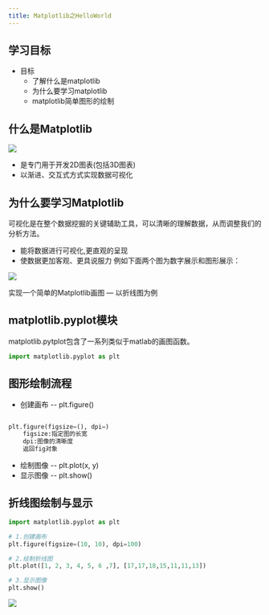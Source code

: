 ```yaml
---
title: Matplotlib之HelloWorld
---
```


## 学习目标
* 目标
    * 了解什么是matplotlib
    * 为什么要学习matplotlib
    * matplotlib简单图形的绘制


## 什么是Matplotlib
![](/img/articial/matplotlib图标.png)

* 是专门用于开发2D图表(包括3D图表)
* 以渐进、交互式方式实现数据可视化

## 为什么要学习Matplotlib
可视化是在整个数据挖掘的关键辅助工具，可以清晰的理解数据，从而调整我们的分析方法。

* 能将数据进行可视化,更直观的呈现
* 使数据更加客观、更具说服力
例如下面两个图为数字展示和图形展示：

![](/img/articial/star.png)

实现一个简单的Matplotlib画图 — 以折线图为例

## matplotlib.pyplot模块

matplotlib.pytplot包含了一系列类似于matlab的画图函数。
```py  
import matplotlib.pyplot as plt
```

## 图形绘制流程
* 创建画布 -- plt.figure()
```py  

plt.figure(figsize=(), dpi=)
    figsize:指定图的长宽
    dpi:图像的清晰度
    返回fig对象
```
* 绘制图像 -- plt.plot(x, y)
* 显示图像 -- plt.show()
## 折线图绘制与显示
```py 
import matplotlib.pyplot as plt

# 1.创建画布
plt.figure(figsize=(10, 10), dpi=100)

# 2.绘制折线图
plt.plot([1, 2, 3, 4, 5, 6 ,7], [17,17,18,15,11,11,13])

# 3.显示图像
plt.show()
```

![](/img/articial/折线图举例.png)
